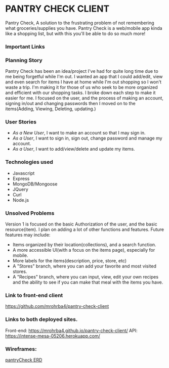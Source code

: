 # PANTRY CHECK CLIENT

Pantry Check, A solution to the frustrating problem of not remembering what groceries/supplies you have. Pantry Check is a web/mobile app kinda like a shopping list, but with this you'll be able to do so much more!

### Important Links

### Planning Story

Pantry Check has been an idea/project I've had for quite long time due to me being forgetful while I'm out. I wanted an app that I could add/edit, view and even search for items I have at home while I'm out shopping so I won't waste a trip. I'm making it for those of us who seek to be more organized and efficient with our shopping tasks. I broke down each step to make it easier for me. I focused on the user, and the process of making an account, signing in/out and changing passwords then I moved on to the items(Adding, Viewing, Deleting, updating.)

### User Stories

- *As a New User*, I want to make an account so that I may sign in.
- *As a User*, I want to sign in, sign out, change password and manage my account.
- *As a User*, I want to add/view/delete and update my items.

### Technologies used

- Javascript
- Express
- MongoDB/Mongoose
- JQuery
- Curl
- Node.js

### Unsolved Problems

Version 1 is focused on the basic Authorization of the user, and the basic resource(item). I plan on adding a lot of other functions and features. Future features may include:

- Items organized by their location(collections), and a search function.
- A more accessible UI(with a focus on the items page), especially for mobile.
- More labels for the items(description, price, store, etc)
- A "Stores" branch, where you can add your favorite and most visited stores.
- A "Recipes" branch, where you can input, view, edit your own recipes and the ability to see if you can make that meal with the items you have.

### Link to front-end client

https://github.com/mrohrba4/pantry-check-client

### Links to both deployed sites.

Front-end: https://mrohrba4.github.io/pantry-check-client/
API: https://intense-mesa-05206.herokuapp.com/

### Wireframes:

[pantryCheck ERD](https://imgur.com/a/QtqMK9j)

